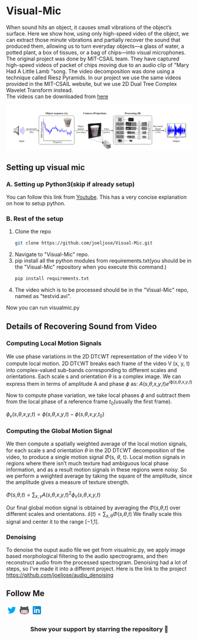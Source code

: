 # Visual-Mic

When sound hits an object, it causes small vibrations of the object’s surface. Here we show how, using only high-speed video of the object, we can extract those minute vibrations and partially recover the sound that produced them, allowing us to turn everyday objects—a glass of water, a potted plant, a box of tissues, or a bag of chips—into visual microphones. </br>
The original project was done by MIT-CSAIL team. They have captured high-speed videos of packet of chips moving due to an audio clip of "Mary Had A Little Lamb "song. The video decomposition was done using a technique called Riesz Pyramids. In our project we use the same videos provided in the MIT-CSAIL website, but we use 2D Dual Tree Complex Wavelet Transform instead.</br>
The videos can be downloaded from [here](http://data.csail.mit.edu/vidmag/VisualMic/)

![](https://github.com/joeljose/assets/raw/master/Visual-Mic/vmic.png)

## Setting up visual mic

###  A. Setting up Python3(skip if already setup)

You can follow this link from [Youtube](https://www.youtube.com/watch?v=YYXdXT2l-Gg). This has a very concise explanation on how to setup python.

###  B. Rest of the setup

1. Clone the repo
   ```sh
   git clone https://github.com/joeljose/Visual-Mic.git
   ```
2. Navigate to "Visual-Mic" repo.
3. pip install all the python modules from requirements.txt(you should be in the "Visual-Mic" repository when you execute this command.)
   ```sh
   pip install requirements.txt
   ```
4. The video which is to be processed should be in the "Visual-Mic" repo, named as "testvid.avi". 

Now you can run visualmic.py 


## Details of Recovering Sound from Video

### Computing Local Motion Signals

We use phase variations in the 2D DTℂWT representation of the video V to
compute local motion. 2D DTℂWT breaks each frame of the video V (x, y,
t) into complex-valued sub-bands corresponding to different scales and
orientations. Each scale s and orientation *θ* is a complex image. We
can express them in terms of amplitude A and phase *ϕ* as:
*A*(*s*,*θ*,*x*,*y*,*t*)*e*<sup>*i*ϕ(*s*,*θ*,*x*,*y*,*t*)</sup>

Now to compute phase variation, we take local phases *ϕ* and subtract
them from the local phase of a reference frame *t*<sub>0</sub>(usually
the first frame).

*ϕ*<sub>*v*</sub>(*s*,*θ*,*x*,*y*,*t*) = *ϕ*(*s*,*θ*,*x*,*y*,*t*) − *ϕ*(*s*,*θ*,*x*,*y*,*t*<sub>0</sub>)

### Computing the Global Motion Signal

We then compute a spatially weighted average of the local motion
signals, for each scale s and orientation *θ* in the 2D DTℂWT
decomposition of the video, to produce a single motion signal *Φ*(s,
*θ*, t). Local motion signals in regions where there isn’t much texture
had ambiguous local phase information, and as a result motion signals in
these regions were noisy. So we perform a weighted average by taking the
square of the amplitude, since the amplitude gives a measure of texture
strength.

*Φ*(*s*,*θ*,*t*) = ∑<sub>*x*, *y*</sub>*A*(*s*,*θ*,*x*,*y*,*t*)<sup>2</sup>*ϕ*<sub>*v*</sub>(*s*,*θ*,*x*,*y*,*t*)

Our final global motion signal is obtained by averaging the
*Φ*(*s*,*θ*,*t*) over different scales and orientations.
*ŝ*(*t*) = ∑<sub>*s*, *θ*</sub>*Φ*(*s*,*θ*,*t*)
We finally scale this signal and center it to the range
\[−<!-- -->1,1\].

### Denoising
To denoise the ouput audio file we get from visualmic.py, we apply image based morphological filtering to the audio spectrograms, and then reconstruct audio from the processed spectrogram. Denoising had a lot of steps, so I've made it into a different project. Here is the link to the project https://github.com/joeljose/audio_denoising

## Follow Me
<a href="https://twitter.com/joelk1jose" target="_blank"><img class="ai-subscribed-social-icon" src="https://github.com/joeljose/assets/blob/master/images/tw.png" width="30"></a>
<a href="https://github.com/joeljose" target="_blank"><img class="ai-subscribed-social-icon" src="https://github.com/joeljose/assets/blob/master/images/gthb.png" width="30"></a>
<a href="https://www.linkedin.com/in/joel-jose-527b80102/" target="_blank"><img class="ai-subscribed-social-icon" src="https://github.com/joeljose/assets/blob/master/images/lnkdn.png" width="30"></a>

<h3 align="center">Show your support by starring the repository 🙂</h3>


